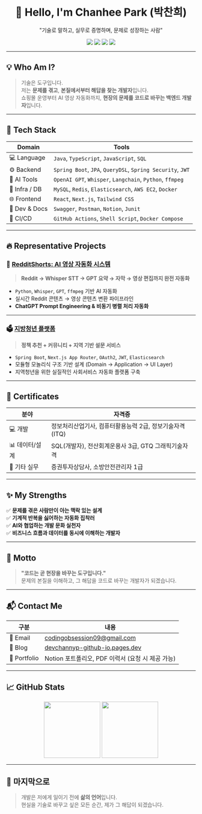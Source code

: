 <!-- README.md -->

<h1 align="center">👋 Hello, I'm Chanhee Park (박찬희)</h1>
<p align="center">"기술로 말하고, 실무로 증명하며, 문제로 성장하는 사람"</p>

<p align="center">
  <img src="https://img.shields.io/badge/Backend-Java%20%7C%20Spring%20Boot-green?style=for-the-badge&logo=spring" />
  <img src="https://img.shields.io/badge/Frontend-React%20%7C%20Next.js-blue?style=for-the-badge&logo=react" />
  <img src="https://img.shields.io/badge/AI-GPT%20%7C%20Whisper%20%7C%20Langchain-orange?style=for-the-badge&logo=openai" />
  <img src="https://img.shields.io/badge/SQL-MySQL%20%7C%20QueryDSL-yellow?style=for-the-badge&logo=mysql" />
</p>

---

## 💡 Who Am I?

> 기술은 도구입니다.  
> 저는 **문제를 겪고**, **본질에서부터 해답을 찾는 개발자**입니다.  
> 쇼핑몰 운영부터 AI 영상 자동화까지, **현장의 문제를 코드로 바꾸는 백엔드 개발자**입니다.

---

## 🧰 Tech Stack

| Domain | Tools |
|--------|-------|
| 💻 Language | `Java`, `TypeScript`, `JavaScript`, `SQL` |
| ⚙ Backend | `Spring Boot`, `JPA`, `QueryDSL`, `Spring Security`, `JWT` |
| 🤖 AI Tools | `OpenAI GPT`, `Whisper`, `Langchain`, `Python`, `ffmpeg` |
| 💾 Infra / DB | `MySQL`, `Redis`, `Elasticsearch`, `AWS EC2`, `Docker` |
| 🌐 Frontend | `React`, `Next.js`, `Tailwind CSS` |
| 🧪 Dev & Docs | `Swagger`, `Postman`, `Notion`, `Junit` |
| 🚀 CI/CD | `GitHub Actions`, `Shell Script`, `Docker Compose` |

---

## 🔥 Representative Projects

### 🧠 [RedditShorts: AI 영상 자동화 시스템](https://github.com/username/reddit-shorts)
> **Reddit → Whisper STT → GPT 요약 → 자막 → 영상 편집까지 완전 자동화**
- `Python`, `Whisper`, `GPT`, `ffmpeg` 기반 AI 자동화
- 실시간 Reddit 콘텐츠 → 영상 콘텐츠 변환 파이프라인
- **ChatGPT Prompt Engineering & 비동기 병렬 처리 자동화**

---

### 🗳️ [지방청년 플랫폼](https://github.com/username/jibangyoung-platform)
> **정책 추천 + 커뮤니티 + 지역 기반 설문 서비스**
- `Spring Boot`, `Next.js App Router`, `OAuth2`, `JWT`, `Elasticsearch`
- 모듈형 모놀리식 구조 기반 설계 (Domain → Application → UI Layer)
- 지역청년을 위한 실질적인 사회서비스 자동화 플랫폼 구축

---

## 🧾 Certificates

| 분야 | 자격증 |
|------|--------|
| 💻 개발 | 정보처리산업기사, 컴퓨터활용능력 2급, 정보기술자격(ITQ) |
| 📊 데이터/설계 | SQL(개발자), 전산회계운용사 3급, GTQ 그래픽기술자격 |
| 🧯 기타 실무 | 증권투자상담사, 소방안전관리자 1급 |

---

## ✨ My Strengths

✅ **문제를 겪은 사람만이 아는 맥락 있는 설계**  
✅ **기계적 반복을 싫어하는 자동화 집착러**  
✅ **AI와 협업하는 개발 문화 실천자**  
✅ **비즈니스 흐름과 데이터를 동시에 이해하는 개발자**

---

## 💬 Motto

> **"코드는 곧 현장을 바꾸는 도구입니다."**  
> 문제의 본질을 이해하고, 그 해답을 코드로 바꾸는 개발자가 되겠습니다.

---

## 📬 Contact Me

| 구분 | 내용 |
|------|------|
| 📧 Email | codingobsession09@gmail.com |
| 📝 Blog | [devchannyp-github-io.pages.dev](https://devchannyp-github-io.pages.dev/) |
| 💼 Portfolio | Notion 포트폴리오, PDF 이력서 (요청 시 제공 가능) |

---

## 📈 GitHub Stats

<p align="center">
  <img src="https://github-readme-stats.vercel.app/api?username=chanhee-dev&show_icons=true&theme=tokyonight" height="150"/>
  <img src="https://github-readme-stats.vercel.app/api/top-langs/?username=chanhee-dev&layout=compact&theme=tokyonight" height="150"/>
</p>

---

## 🏁 마지막으로

> 개발은 저에게 일이기 전에 **삶의 언어**입니다.  
> 현실을 기술로 바꾸고 싶은 모든 순간, 제가 그 해답이 되겠습니다.

